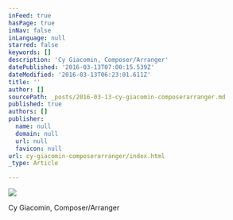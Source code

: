 ```yaml
---
inFeed: true
hasPage: true
inNav: false
inLanguage: null
starred: false
keywords: []
description: 'Cy Giacomin, Composer/Arranger'
datePublished: '2016-03-13T07:00:15.539Z'
dateModified: '2016-03-13T06:23:01.611Z'
title: ''
author: []
sourcePath: _posts/2016-03-13-cy-giacomin-composerarranger.md
published: true
authors: []
publisher:
  name: null
  domain: null
  url: null
  favicon: null
url: cy-giacomin-composerarranger/index.html
_type: Article

---
```

![](https://s3-us-west-2.amazonaws.com/the-grid-img/p/9744cafc677cad7fad92ef7bb73bb182fe911bf0.jpg)

Cy Giacomin, Composer/Arranger